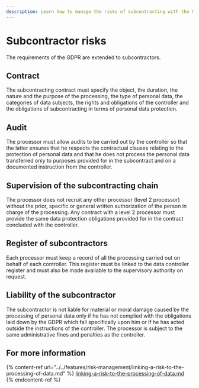 ```yaml
---
description: Learn how to manage the risks of subcontracting with the GDPR.
---
```


# Subcontractor risks

The requirements of the GDPR are extended to subcontractors.

## Contract

The subcontracting contract must specify the object, the duration, the nature and the purpose of the processing, the type of personal data, the categories of data subjects, the rights and obligations of the controller and the obligations of subcontracting in terms of personal data protection.

## Audit

The processor must allow audits to be carried out by the controller so that the latter ensures that he respects the contractual clauses relating to the protection of personal data and that he does not process the personal data transferred only to purposes provided for in the subcontract and on a documented instruction from the controller.

## Supervision of the subcontracting chain

The processor does not recruit any other processor (level 2 processor) without the prior, specific or general written authorization of the person in charge of the processing. Any contract with a level 2 processor must provide the same data protection obligations provided for in the contract concluded with the controller.

## Register of subcontractors

Each processor must keep a record of all the processing carried out on behalf of each controller. This register must be linked to the data controller register and must also be made available to the supervisory authority on request.

## Liability of the subcontractor

The subcontractor is not liable for material or moral damage caused by the processing of personal data only if he has not complied with the obligations laid down by the GDPR which fall specifically upon him or if he has acted outside the instructions of the controller. The processor is subject to the same administrative fines and penalties as the controller.

## For more information

{% content-ref url="../../features/risk-management/linking-a-risk-to-the-processing-of-data.md" %}
[linking-a-risk-to-the-processing-of-data.md](../../features/risk-management/linking-a-risk-to-the-processing-of-data.md)
{% endcontent-ref %}
